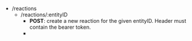 * /reactions
  - /reactions/:entityID
    -  **POST**: create a new reaction for the given entityID. Header must contain the bearer token. 
    -  
